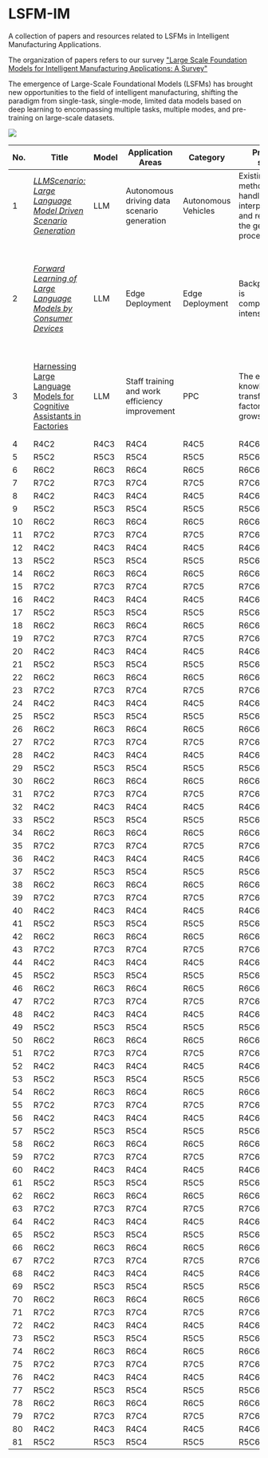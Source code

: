 # LSFM-IM
A collection of papers and resources related to LSFMs in Intelligent Manufacturing Applications.

The organization of papers refers to our survey ["Large Scale Foundation Models for Intelligent Manufacturing Applications: A Survey"](https://arxiv.org/abs/2312.06718)

The emergence of Large-Scale Foundational Models (LSFMs) has brought new opportunities to the field of intelligent manufacturing, shifting the paradigm from single-task, single-mode, limited data models based on deep learning to encompassing multiple tasks, multiple modes, and pre-training on large-scale datasets.

![](https://github.com/NEUFS-IndustrialAI/LSFM-IM/blob/main/assets/evolution.png)


| No. | Title | Model | Application Areas | Category | Problems solved | Methodology |
|------|------|------|------|------|------|------|
| 1 | [_LLMScenario: Large Language Model Driven Scenario Generation_](https://ieeexplore.ieee.org/abstract/document/10529537) | LLM | Autonomous driving data scenario generation | Autonomous Vehicles | Existing methods cannot handle the interpretation and reasoning of the generation process well | Proposed LLMScenario, a novel LLM-driven scenario generation framework.|
| 2 | [_Forward Learning of Large Language Models by Consumer Devices_](https://www.mdpi.com/2079-9292/13/2/402) | LLM | Edge Deployment | Edge Deployment | Backpropagation is computationally intensive | It quantitatively investigated memory usage and computational complexity improvements of PEPITA and MEMPEPITA compared to backpropagation. |
| 3 | [Harnessing Large Language Models for Cognitive Assistants in Factories](https://dl.acm.org/doi/abs/10.1145/3571884.3604313) | LLM | Staff training and work efficiency improvement | PPC | The efficient knowledge transfer among factory workers grows. | This study investigates the opportunities, risks, and user acceptance of LLM-powered Cognitive Assistants (CAs). |
| 4 | R4C2 | R4C3 | R4C4 | R4C5 | R4C6 | R4C7 |
| 5 | R5C2 | R5C3 | R5C4 | R5C5 | R5C6 | R5C7 |
| 6 | R6C2 | R6C3 | R6C4 | R6C5 | R6C6 | R6C7 |
| 7 | R7C2 | R7C3 | R7C4 | R7C5 | R7C6 | R7C7 |
| 8 | R4C2 | R4C3 | R4C4 | R4C5 | R4C6 | R4C7 |
| 9 | R5C2 | R5C3 | R5C4 | R5C5 | R5C6 | R5C7 |
| 10 | R6C2 | R6C3 | R6C4 | R6C5 | R6C6 | R6C7 |
| 11 | R7C2 | R7C3 | R7C4 | R7C5 | R7C6 | R7C7 |
| 12 | R4C2 | R4C3 | R4C4 | R4C5 | R4C6 | R4C7 |
| 13 | R5C2 | R5C3 | R5C4 | R5C5 | R5C6 | R5C7 |
| 14 | R6C2 | R6C3 | R6C4 | R6C5 | R6C6 | R6C7 |
| 15 | R7C2 | R7C3 | R7C4 | R7C5 | R7C6 | R7C7 |
| 16 | R4C2 | R4C3 | R4C4 | R4C5 | R4C6 | R4C7 |
| 17 | R5C2 | R5C3 | R5C4 | R5C5 | R5C6 | R5C7 |
| 18 | R6C2 | R6C3 | R6C4 | R6C5 | R6C6 | R6C7 |
| 19 | R7C2 | R7C3 | R7C4 | R7C5 | R7C6 | R7C7 |
| 20 | R4C2 | R4C3 | R4C4 | R4C5 | R4C6 | R4C7 |
| 21 | R5C2 | R5C3 | R5C4 | R5C5 | R5C6 | R5C7 |
| 22 | R6C2 | R6C3 | R6C4 | R6C5 | R6C6 | R6C7 |
| 23 | R7C2 | R7C3 | R7C4 | R7C5 | R7C6 | R7C7 |
| 24 | R4C2 | R4C3 | R4C4 | R4C5 | R4C6 | R4C7 |
| 25 | R5C2 | R5C3 | R5C4 | R5C5 | R5C6 | R5C7 |
| 26 | R6C2 | R6C3 | R6C4 | R6C5 | R6C6 | R6C7 |
| 27 | R7C2 | R7C3 | R7C4 | R7C5 | R7C6 | R7C7 |
| 28 | R4C2 | R4C3 | R4C4 | R4C5 | R4C6 | R4C7 |
| 29 | R5C2 | R5C3 | R5C4 | R5C5 | R5C6 | R5C7 |
| 30 | R6C2 | R6C3 | R6C4 | R6C5 | R6C6 | R6C7 |
| 31 | R7C2 | R7C3 | R7C4 | R7C5 | R7C6 | R7C7 |
| 32 | R4C2 | R4C3 | R4C4 | R4C5 | R4C6 | R4C7 |
| 33 | R5C2 | R5C3 | R5C4 | R5C5 | R5C6 | R5C7 |
| 34 | R6C2 | R6C3 | R6C4 | R6C5 | R6C6 | R6C7 |
| 35 | R7C2 | R7C3 | R7C4 | R7C5 | R7C6 | R7C7 |
| 36 | R4C2 | R4C3 | R4C4 | R4C5 | R4C6 | R4C7 |
| 37 | R5C2 | R5C3 | R5C4 | R5C5 | R5C6 | R5C7 |
| 38 | R6C2 | R6C3 | R6C4 | R6C5 | R6C6 | R6C7 |
| 39 | R7C2 | R7C3 | R7C4 | R7C5 | R7C6 | R7C7 |
| 40 | R4C2 | R4C3 | R4C4 | R4C5 | R4C6 | R4C7 |
| 41 | R5C2 | R5C3 | R5C4 | R5C5 | R5C6 | R5C7 |
| 42 | R6C2 | R6C3 | R6C4 | R6C5 | R6C6 | R6C7 |
| 43 | R7C2 | R7C3 | R7C4 | R7C5 | R7C6 | R7C7 |
| 44 | R4C2 | R4C3 | R4C4 | R4C5 | R4C6 | R4C7 |
| 45 | R5C2 | R5C3 | R5C4 | R5C5 | R5C6 | R5C7 |
| 46 | R6C2 | R6C3 | R6C4 | R6C5 | R6C6 | R6C7 |
| 47 | R7C2 | R7C3 | R7C4 | R7C5 | R7C6 | R7C7 |
| 48 | R4C2 | R4C3 | R4C4 | R4C5 | R4C6 | R4C7 |
| 49 | R5C2 | R5C3 | R5C4 | R5C5 | R5C6 | R5C7 |
| 50 | R6C2 | R6C3 | R6C4 | R6C5 | R6C6 | R6C7 |
| 51 | R7C2 | R7C3 | R7C4 | R7C5 | R7C6 | R7C7 |
| 52 | R4C2 | R4C3 | R4C4 | R4C5 | R4C6 | R4C7 |
| 53 | R5C2 | R5C3 | R5C4 | R5C5 | R5C6 | R5C7 |
| 54 | R6C2 | R6C3 | R6C4 | R6C5 | R6C6 | R6C7 |
| 55 | R7C2 | R7C3 | R7C4 | R7C5 | R7C6 | R7C7 |
| 56 | R4C2 | R4C3 | R4C4 | R4C5 | R4C6 | R4C7 |
| 57 | R5C2 | R5C3 | R5C4 | R5C5 | R5C6 | R5C7 |
| 58 | R6C2 | R6C3 | R6C4 | R6C5 | R6C6 | R6C7 |
| 59 | R7C2 | R7C3 | R7C4 | R7C5 | R7C6 | R7C7 |
| 60 | R4C2 | R4C3 | R4C4 | R4C5 | R4C6 | R4C7 |
| 61 | R5C2 | R5C3 | R5C4 | R5C5 | R5C6 | R5C7 |
| 62 | R6C2 | R6C3 | R6C4 | R6C5 | R6C6 | R6C7 |
| 63 | R7C2 | R7C3 | R7C4 | R7C5 | R7C6 | R7C7 |
| 64 | R4C2 | R4C3 | R4C4 | R4C5 | R4C6 | R4C7 |
| 65 | R5C2 | R5C3 | R5C4 | R5C5 | R5C6 | R5C7 |
| 66 | R6C2 | R6C3 | R6C4 | R6C5 | R6C6 | R6C7 |
| 67 | R7C2 | R7C3 | R7C4 | R7C5 | R7C6 | R7C7 |
| 68 | R4C2 | R4C3 | R4C4 | R4C5 | R4C6 | R4C7 |
| 69 | R5C2 | R5C3 | R5C4 | R5C5 | R5C6 | R5C7 |
| 70 | R6C2 | R6C3 | R6C4 | R6C5 | R6C6 | R6C7 |
| 71 | R7C2 | R7C3 | R7C4 | R7C5 | R7C6 | R7C7 |
| 72 | R4C2 | R4C3 | R4C4 | R4C5 | R4C6 | R4C7 |
| 73 | R5C2 | R5C3 | R5C4 | R5C5 | R5C6 | R5C7 |
| 74 | R6C2 | R6C3 | R6C4 | R6C5 | R6C6 | R6C7 |
| 75 | R7C2 | R7C3 | R7C4 | R7C5 | R7C6 | R7C7 |
| 76 | R4C2 | R4C3 | R4C4 | R4C5 | R4C6 | R4C7 |
| 77 | R5C2 | R5C3 | R5C4 | R5C5 | R5C6 | R5C7 |
| 78 | R6C2 | R6C3 | R6C4 | R6C5 | R6C6 | R6C7 |
| 79 | R7C2 | R7C3 | R7C4 | R7C5 | R7C6 | R7C7 |
| 80 | R4C2 | R4C3 | R4C4 | R4C5 | R4C6 | R4C7 |
| 81 | R5C2 | R5C3 | R5C4 | R5C5 | R5C6 | R5C7 |
